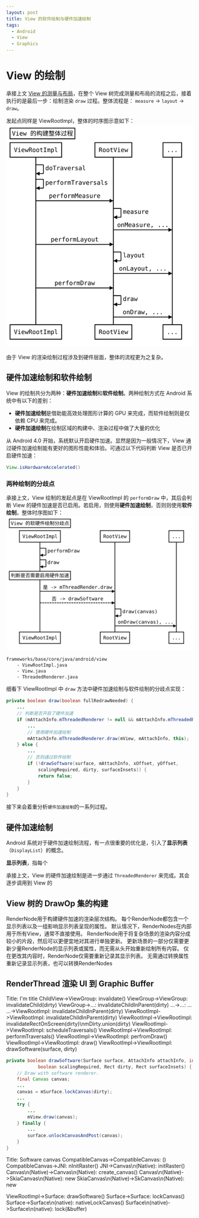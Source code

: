 ```yaml
---
layout: post
title: View 的软件绘制与硬件加速绘制
tags:
  - Android
  - View
  - Graphics
---
```


# View 的绘制
承接上文 [View 的测量与布局]()，在整个 View 树完成测量和布局的流程之后，接着执行的是最后一步：绘制渲染 `draw` 过程。整体流程是：
`measure` -> `layout` -> `draw`。

发起点同样是 ViewRootImpl，整体的时序图示意如下：
![](/img/posts/post-view-traversal.SVG)

由于 View 的渲染绘制过程涉及到硬件层面，整体的流程更为之复杂。

## 硬件加速绘制和软件绘制
View 的绘制共分为两种：**硬件加速绘制**和**软件绘制**。两种绘制方式在 Android 系统中有以下的差别：
- **硬件加速绘制**是借助能高效处理图形计算的 GPU 来完成，而软件绘制则是仅依赖 CPU 来完成。
- **硬件加速绘制**在绘制区域的构建中、渲染过程中做了大量的优化


从 Android 4.0 开始，系统默认开启硬件加速。显然是因为一般情况下，View 通过硬件加速绘制能有更好的图形性能和体验。可通过以下代码判断 View 是否已开启硬件加速：
```java
View.isHardwareAccelerated()
```

### 两种绘制的分歧点
承接上文，View 绘制的发起点是在 ViewRootImpl 的 `performDraw` 中，其后会判断
View 的硬件加速是否已启用。若启用，则使用**硬件加速绘制**，否则则使用**软件绘制**，整体时序图如下：
![](/img/posts/post-view-sofeware-hardware.svg)
```light
frameworks/base/core/java/android/view
    - ViewRootImpl.java
    - View.java
    - ThreadedRenderer.java
```

细看下 ViewRootImpl 中 `draw` 方法中硬件加速绘制与软件绘制的分歧点实现：
```java
private boolean draw(boolean fullRedrawNeeded) {
    ...
    // 判断是否开启了硬件加速
    if (mAttachInfo.mThreadedRenderer != null && mAttachInfo.mThreadedRenderer.isEnabled()) {
        ...
        // 使用硬件加速绘制
        mAttachInfo.mThreadedRenderer.draw(mView, mAttachInfo, this);
    } else {
        ...
        // 否则通过软件绘制
        if (!drawSoftware(surface, mAttachInfo, xOffset, yOffset,
            scalingRequired, dirty, surfaceInsets)) {
            return false;
        }
    }
}
```
接下来会着重分析`硬件加速绘制`的一系列过程。

## 硬件加速绘制
Android 系统对于硬件加速绘制流程，有一点很重要的优化是，引入了**显示列表**（`DisplayList`）的概念。

**显示列表**，指每个

承接上文，View 的硬件加速绘制是进一步通过 `ThreadedRenderer` 来完成。其会逐步调用到 View 的 

## View 树的 DrawOp 集的构建

RenderNode用于构建硬件加速的渲染层次结构。 每个RenderNode都包含一个显示列表以及一组影响显示列表呈现的属性。 默认情况下，RenderNodes在内部用于所有View，通常不直接使用。
RenderNode用于将复杂场景的渲染内容分成较小的片段，然后可以更便宜地对其进行单独更新。 更新场景的一部分仅需要更新少量RenderNode的显示列表或属性，而无需从头开始重新绘制所有内容。 仅在更改其内容时，RenderNode仅需要重新记录其显示列表。 无需通过转换属性重新记录显示列表，也可以转换RenderNodes

## RenderThread 渲染 UI 到 Graphic Buffer


Title: I'm title
ChildView->ViewGroup: invalidate()
ViewGroup->ViewGroup: invalidateChild(dirty)
ViewGroup->...: invalidateChildInParent(dirty)
...->...: ...
...->ViewRootImpl: invalidateChildInParent(dirty)
ViewRootImpl->ViewRootImpl: invalidateChildInParent(dirty)
ViewRootImpl->ViewRootImpl: invalidateRectOnScreen(dirty)\nmDirty.union(dirty)
ViewRootImpl->ViewRootImpl: scheduleTraversals()
ViewRootImpl->ViewRootImpl: performTraversals()
ViewRootImpl->ViewRootImpl: perfromDraw()
ViewRootImpl->ViewRootImpl: draw()
ViewRootImpl->ViewRootImpl: drawSoftware(surface, dirty)

```java
private boolean drawSoftware(Surface surface, AttachInfo attachInfo, int xoff, int yoff,
            boolean scalingRequired, Rect dirty, Rect surfaceInsets) {
    // Draw with software renderer.
    final Canvas canvas;
    ...
    canvas = mSurface.lockCanvas(dirty);
    ...
    try {
        ...
        mView.draw(canvas);
    } finally {
        ...
        surface.unlockCanvasAndPost(canvas);
    }
}
```
Title: Software canvas
CompatibleCanvas->CompatibleCanvas: <init>()
CompatibleCanvas->JNI: nInitRaster()
JNI->Canvas\n(Native): initRaster()
Canvas\n(Native)->Canvas\n(Native): create_canvas()
Canvas\n(Native)->SkiaCanvas\n(Native): new
SkiaCanvas\n(Native)->SkCanvas\n(Native): new

ViewRootImpl->Surface: drawSoftware()
Surface->Surface: lockCanvas()
Surface->Surface\n(native): nativeLockCanvas()
Surface\n(native)->Surface\n(native): lock(&buffer)




